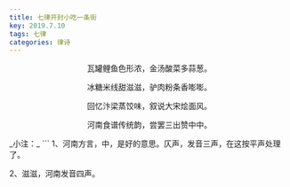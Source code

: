 ```yaml
---
title: 七律开封小吃一条街
key: 2019.7.10
tags: 七律
categories: 律诗
---
```


<p align="center">瓦罐鲤鱼色形浓，金汤酸菜多蒜葱。
</p>
<p align="center">冰糖米线甜滋滋，驴肉粉条香嘭嘭。
</p>
<p align="center">回忆汴梁蒸饺味，叙说大宋烩面风。
</p>
<p align="center">河南食谱传统韵，尝罢三出赞中中。
</p>
_小注：_
```
1、河南方言，中，是好的意思。仄声，发音三声，在这按平声处理了。

2、滋滋，河南发音四声。

```